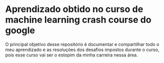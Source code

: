 # Aprendizado obtido no curso de machine learning crash course do google

O principal objetivo desse repositório é documentar e compartilhar todo o meu aprendizado e as resoluções dos desafios impostos durante o curso, pois esse curso vai ser o estopim da minha carreira nessa área.
